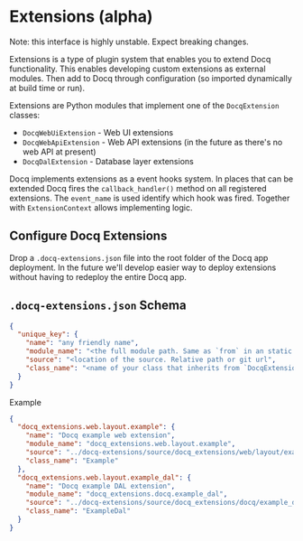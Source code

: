 # Extensions (alpha)

Note: this interface is highly unstable. Expect breaking changes.

Extensions is a type of plugin system that enables you to extend Docq functionality. This enables developing custom extensions as external modules. Then add to Docq through configuration (so imported dynamically at build time or run).

Extensions are Python modules that implement one of the `DocqExtension` classes:

- `DocqWebUiExtension` - Web UI extensions
- `DocqWebApiExtension` - Web API extensions (in the future as there's no web API at present)
- `DocqDalExtension` - Database layer extensions

Docq implements extensions as a event hooks system. In places that can be extended Docq fires the `callback_handler()` method on all registered extensions. The `event_name` is used identify which hook was fired. Together with `ExtensionContext` allows implementing logic.

## Configure Docq Extensions

Drop a `.docq-extensions.json` file into the root folder of the Docq app deployment. In the future we'll develop easier way to deploy extensions without having to redeploy the entire Docq app.

## `.docq-extensions.json` Schema

```json
{
  "unique_key": {
    "name": "any friendly name",
    "module_name": "<the full module path. Same as `from` in an static import",
    "source": "<location of the source. Relative path or git url",
    "class_name": "<name of your class that inherits from `DocqExtension`"
  }
}
```

Example

```json
{
  "docq_extensions.web.layout.example": {
    "name": "Docq example web extension",
    "module_name": "docq_extensions.web.layout.example",
    "source": "../docq-extensions/source/docq_extensions/web/layout/example.py",
    "class_name": "Example"
  },
  "docq_extensions.web.layout.example_dal": {
    "name": "Docq example DAL extension",
    "module_name": "docq_extensions.docq.example_dal",
    "source": "../docq-extensions/source/docq_extensions/docq/example_dal.py",
    "class_name": "ExampleDal"
  }
}
```


